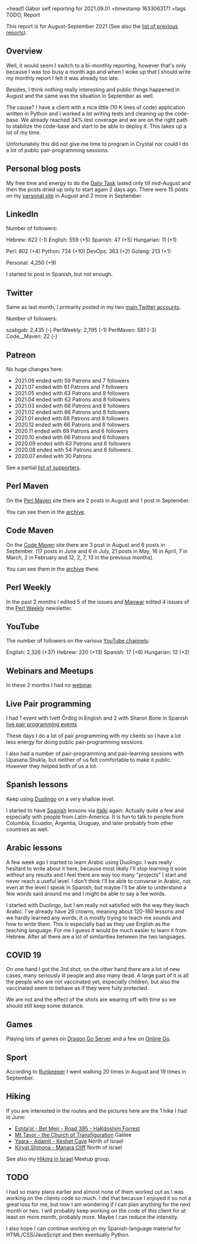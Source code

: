 =head1 Gábor self reporting for 2021.09.01
=timestamp 1633063171
=tags TODO, Report



This report is for August-September 2021 (See also the [list of previous reports](/reports)).



## Overview

Well, it would seem I switch to a bi-monthly reporting, however that's only because I was too busy a month ago and when I woke up that I should write my monthly report I felt it was already too late.

Besides, I think nothing really interesting and public things happened in August and the same was the situation in September as well.

The cause? I have a client with a nice little (10 K lines of code) application written in Python and I worked a lot writing tests and cleaning up the code-base.
We already reached 34% test coverage and we are on the right path to stabilize the code-base and start to be able to deploy it. This takes up a lot of my time.

Unfortunately this did not give me time to program in Crystal nor could I do a lot of public pair-programming sessions.

## Personal blog posts

My free time and energy to do the [Daily Task](/daily-task) lasted only till mid-August and then the posts dried up only to start again 2 days ago.
There were 15 posts on my [personal site](/archive) in August and 2 more in September.

## LinkedIn

Number of followers:

  Hebrew:   622 (-1)
  English:  559 (+5)
  Spanish:   47 (+5)
  Hungarian: 11 (+1)

  Perl:    802 (+4)
  Python:  724 (+10)
  DevOps:  363 (+2)
  Golang:  213 (+1)

  Personal: 4,250 (+9)

I started to post in Spanish, but not enough.

<h2>Twitter</h2>

Same as last month, I primarily posted in my two [main Twitter accounts](/twitter).

Number of followers:

  szabgab:      2,435 (-)
  PerlWeekly:   2,795 (-1)
  PerlMaven:      581 (-3)
  Code__Maven:     22 (-)

<h2>Patreon</h2>

No huge changes here.

<ul>
<li>2021.09 ended with 59 Patrons and 7 followers</li>
<li>2021.07 ended with 61 Patrons and 7 followers</li>
<li>2021.05 ended with 63 Patrons and 8 followers</li>
<li>2021.04 ended with 62 Patrons and 8 followers</li>
<li>2021.03 ended with 66 Patrons and 8 followers</li>
<li>2021.02 ended with 66 Patrons and 8 followers</li>
<li>2021.01 ended with 68 Patrons and 8 followers</li>
<li>2020.12 ended with 66 Patrons and 8 followers</li>
<li>2020.11 ended with 69 Patrons and 6 followers</li>
<li>2020.10 ended with 66 Patrons and 6 followers</li>
<li>2020.09 ended with 63 Patrons and 6 followers</li>
<li>2020.08 ended with 54 Patrons and 6 followers.</li>
<li>2020.07 ended with 30 Patrons</li>
</ul>

See a partial [list of supporters](/supporters).

<h2>Perl Maven</h2>

On the <a href="https://perlmaven.com/">Perl Maven</a> site there are 2 posts in August and 1 post in September.

You can see them in the <a href="https://perlmaven.com/archive">archive</a>.

<h2>Code Maven</h2>

On the <a href="https://code-maven.com/">Code Maven</a> site there are 3 post in August and 6 posts in September. (17 posts in June and 6 in July, 21 posts in May, 16 in April, 7 in March, 2 in February and 12, 2, 7, 13 in the previous months).

You can see them in the <a href="https://code-maven.com/archive">archive</a> there.

<h2>Perl Weekly</h2>

In the past 2 months I edited 5 of the issues and <a href="http://www.manwar.org/">Manwar</a> edited 4 issues of the <a href="https://perlweekly.com/">Perl Weekly</a> newsletter.

<h2>YouTube</h2>

The number of followers on the various [YouTube channels](/youtube):

  English:   2,326 (+37)
  Hebrew:      220 (+13)
  Spanish:      17 (+6)
  Hungarian:    12 (+2)

<h2>Webinars and Meetups</h2>

In these 2 months I had no <a href="https://www.meetup.com/code-mavens/">webinar</a>.

<h2>Live Pair programming</h2>

I had 1 event with Ivett Ördög in English and 2 with Sharon Bone in Spanish <a href="https://code-maven.com/live">live pair programming events</a>

These days I do a lot of pair programming with my clients so I have a lot less energy for doing public pair-programming sessions.

I also had a number of pair-programming and pair-learning sessions with Upasana Shukla, but neither of us felt comfortable to make it public.
However they helped both of us a lot.

<h2>Spanish lessons</h2>

Keep using <a href="https://www.duolingo.com/">Duolingo</a> on a very shallow level.

I started to have [Spanish](/spanish) lessons via <a href="https://code-maven.com/italki">italki</a> again. Actually quite a few
and especially with people from Latin-America. It is fun to talk to people from Columbia, Ecuador, Argentia,
Uruguay, and later probably from other countries as well.

<h2>Arabic lessons</h2>

A few week ago I started to learn Arabic using Duolingo. I was really hesitant to write about it here, because most likely I'll stop learning it soon
without any results and I feel there are way too many "projects" I start and never reach a useful level. I don't think I'll be able to converse in Arabic,
not even at the level I speak in Spanish, but maybe I'll be able to understand a few words said around me and I might be able to say a fee words.

I started with Duolingo, but I am really not satisfied with the way they teach Arabic. I've already  have 29 crowns, meaning about 120-180 lessons and
we hardly learned any words. It is mostly trying to teach me sounds and how to write them. This is especially bad as they use English as the teaching language.
For me I guess it would be much easier to learn it from Hebrew. After all there are a lot of similarities between the two languages.


<h2>COVID 19</h2>

On one hand I got the 3rd shot, on the other hand there are a lot of new cases, many seriously ill people and also many dead.
A large part of it is all the people who are not vaccinated yet, especially children, but also the vaccinated seem to behave as if they were fully protected.

We are not and the effect of the shots are wearing off with time so we should still keep some distance.


<h2>Games</h2>

Playing lots of games on <a href="https://www.dragongoserver.net/">Dragon Go Server</a>
and a few on <a href="https://online-go.com/">Online Go</a>.


<h2>Sport</h2>

According to <a href="https://runkeeper.com/">Runkeeper</a> I went walking 20 times in August and 19 times in September.

<h2>Hiking</h2>

If you are interested in the routes and the pictures here are the 1 hike I had in June:

<ul>
<li><a href="https://www.wikiloc.com/hiking-trails/eshtaol-bet-meir-road-395-hakdoshim-forrest-80982432">Eshta’ol - Bet Meir - Road 395 - HaKdoshim Forrest</a></li>
<li><a href="https://www.wikiloc.com/hiking-trails/mount-tavor-82900251">Mt Tavor - the Church of Transfiguration</a> Galilee</li>
<li><a href="https://www.wikiloc.com/walking-trails/yaara-84395144">Yaara - Adamit - Keshet Cave</a> North of Israel</li>
<li><a href="https://www.wikiloc.com/walking-trails/qiryat-shemona-manara-84689349">Kiryat Shmona - Manara Cliff</a> North of Israel</li>
</ul>

See also my <a href="https://www.meetup.com/Hiking-in-Israel/">Hiking in Israel</a> Meetup group.

<h2>TODO</h2>

I had so many plans earlier and almost none of them worked out as I was working on the clients code so much. I did that because I enjoyed it so not a great loss for me,
but now I am wondering if I can plan anything for the next month or two. I will probably keep working on the code of this client for at least on more month, probably more.
Maybe I can reduce the intensity.

I also hope I can continue working on my Spanish-language material for HTML/CSS/JavaScript and then eventually Python.

